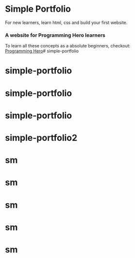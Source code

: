 # Simple Portfolio
For new learners, learn html, css and build your first website. 

### A website for Programming Hero learners

To learn all these concepts as a absolute beginners, checkout: [Programming Hero](https://play.google.com/store/apps/details?id=com.learnprogramming.codecamp)# simple-portfolio
# simple-portfolio
# simple-portfolio
# simple-portfolio
# simple-portfolio2
# sm
# sm
# sm
# sm
# sm
